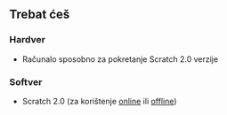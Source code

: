 ## Trebat ćeš

### Hardver

+ Računalo sposobno za pokretanje Scratch 2.0 verzije

### Softver

+ Scratch 2.0 (za korištenje [online](https://scratch.mit.edu/projects/editor/) ili [offline](https://scratch.mit.edu/scratch2download/))